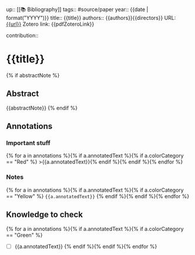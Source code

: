 
up:: [[📚 Bibliography]]
tags:: #source/paper
year:: {{date | format("YYYY")}}
title:: {{title}}
authors:: {{authors}}{{directors}}
URL: [{{url}}]({{url}})
Zotero link: {{pdfZoteroLink}}

contribution:: 

# {{title}} 


{% if abstractNote %}
## Abstract
{{abstractNote}}
{% endif %}


## Annotations

### Important stuff

{% for a in annotations %}{% if a.annotatedText %}{% if a.colorCategory == "Red" %} >{{a.annotatedText}}{% endif %}{% endif %}{% endfor %}


### Notes 
{% for a in annotations %}{% if a.annotatedText %}{% if a.colorCategory == "Yellow" %}
```{{a.annotatedText}}```
{% endif %}{% endif %}{% endfor %}

## Knowledge to check
{% for a in annotations %}{% if a.annotatedText %}{% if a.colorCategory == "Green" %}
- [ ] {{a.annotatedText}}
{% endif %}{% endif %}{% endfor %}

